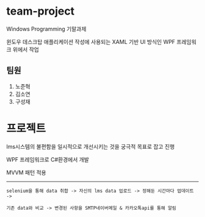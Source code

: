 # team-project

Windows Programming 기말과제

윈도우 데스크탑 애플리케이션 작성에 사용되는 XAML 기반 UI 방식인 WPF 프레임워크 위에서 작업

## 팀원

1. 노준혁
2. 김소연
3. 구성재

# 프로젝트
lms시스템의 불편함을 일시적으로 개선시키는 것을 궁극적 목표로 잡고 진행

WPF 프레임워크로 C#환경에서 개발

MVVM 패턴 적용

------------------------------------------------
    selenium을 통해 data 취합 -> 자신의 lms data 업로드 -> 정해둔 시간마다 업데이트 -> 

    기존 data와 비교 -> 변경된 사항을 SMTP네이버메일 & 카카오톡api를 통해 알림 
